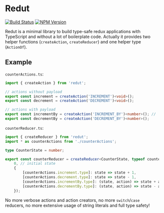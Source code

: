 # Redut
[![Build Status](https://img.shields.io/travis/dfilatov/redut/master.svg?style=flat-square)](https://travis-ci.org/dfilatov/redut/branches)
[![NPM Version](https://img.shields.io/npm/v/redut.svg?style=flat-square)](https://www.npmjs.com/package/redut)

Redut is a minimal library to build type-safe redux applications with TypeScript and without a lot of boilerplate code. Actually it provides two helper functions (`createAction`, `createReducer`) and one helper type (`ActionOf`).

## Example

`counterActions.ts`:
```ts
import { createAction } from 'redut';

// actions without payload
export const increment = createAction('INCREMENT')<void>();
export const decrement = createAction('DECREMENT')<void>();

// actions with payload
export const incrementBy = createAction('INCREMENT_BY')<number>(); // `number` is a type of payload
export const decrementBy = createAction('DECREMENT_BY')<number>();
```

`counterReducer.ts`:
```ts
import { createReducer } from 'redut';
import * as counterActions from './counterActions';

type CounterState = number;

export const counterReducer = createReducer<CounterState, typeof counterActions>(
    0, // initial state
    {
        [counterActions.increment.type]: state => state + 1,
        [counterActions.decrement.type]: state => state - 1,
        [counterActions.incrementBy.type]: (state, action) => state + action.payload,
        [counterActions.decrementBy.type]: (state, action) => state - action.payload     
    });
```

No more verbose actions and action creators, no more `switch`/`case` reducers, no more extensive usage of string literals and full type safety!
